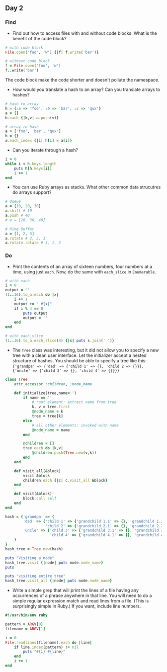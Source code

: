 ## Day 2

### Find

- Find out how to access files with and without code blocks. What is the
  benefit of the code block?

```ruby
# with code block
File.open('foo', 'w') {|f| f.write('bar')}

# without code block
f = File.open('foo', 'w')
f..write('bar')
```

The code block make the code shorter and doesn't pollute the namespace.

- How would you translate a hash to an array? Can you translate arrays to
  hashes?

```ruby
# hash to array
h = {:a => 'foo', :b => 'bar', :c => 'qux'}
a = []
h.each {|k,v| a.push(v)}

# array to hash
a = ['foo', 'bar', 'qux']
h = {}
a.each_index {|i| h[i] = a[i]}
```

- Can you iterate through a hash?

```ruby
i = 0
while i < h.keys.length
    puts h[h.keys[i]]
    i += 1
end
```

- You can use Ruby arrays as stacks. What other common data strucutres do
  arrays support?

```ruby
# Queue
a = [10, 20, 30]
a.shift # 10
a.push # 40
# a = [20, 30, 40]

# Ring Buffer
a = [1, 2, 3]
a.rotate # 2, 3, 1
a.rotate.rotate # 3, 1, 2
```

### Do

- Print the contents of an array of sixteen numbers, four numbers at a time, using just `each`. Now, do the same with `each_slice` in `Enumerable`.

```ruby
# with each
i = 0
output = ''
(1..16).to_a.each do |x|
    i += 1
    output += " #{x}"
    if i % 4 == 0
        puts output
        output = ''
    end
end

# with each_slice
(1..16).to_a.each_slice(4) {|s| puts s.join(' ')}
```

- The `Tree` class was interesting, but it did not allow you to specify a new
  tree with a clean user interface. Let the initializer accept a nested
  structure of hashes. You should be able to specify a tree like this:
  `{'grandpa' => {'dad' => {'child 1' => {}, 'child 2 => {}}}, {'uncle' =>
  {'child 3' => {}, 'child 4' => {}}}}`

```ruby
class Tree
    attr_accessor :children, :node_name

    def initialize(tree,name='')
        if name == ''
            # root element: extract name from tree
            k, v = tree.first
            @node_name = k
            tree = tree[k]
        else
            # all other elements: invoked with name
            @node_name = name
        end

        @children = []
        tree.each do |k,v|
            @children.push(Tree.new(v,k))
        end
    end

    def visit_all(&block)
        visit &block
        children.each {|c| c.visit_all &block}
    end

    def visit(&block)
        block.call self
    end
end

hash = {'grandpa' => {
        'dad' => {'child 1' => {'grandchild 1.1' => {}, 'grandchild 1.2' => {}},
                  'child 2' => {'grandchild 2.1' => {}, 'grandchild 2.2' => {}}},
        'uncle' => {'child 3' => {'grandchild 3.1' => {}, 'grandchild 3.2' => {}},
                    'child 4' => {'grandchild 4.1' => {}, 'grandchild 4.2' => {}}}
    }
}
hash_tree = Tree.new(hash)

puts "Visiting a node"
hash_tree.visit {|node| puts node.node_name}
puts

puts "visiting entire tree"
hash_tree.visit_all {|node| puts node.node_name}
```

- Write a simple grep that will print the lines of a file having any
  occurrences of a phrase anywhere in that line. You will need to do a simple
  regular expression match and read lines from a file. (This is surprisingly
  simple in Ruby.) If you want, include line numbers.

```ruby
#!/usr/bin/env ruby

pattern = ARGV[0]
filename = ARGV[1]

i = 0
File.readlines(filename).each do |line|
    if line.index(pattern) != nil
        puts "#{i} #{line}"
    end
    i += 1
end
```
